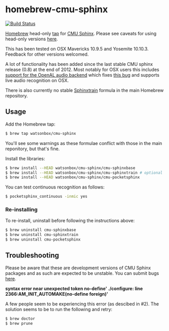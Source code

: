 # homebrew-cmu-sphinx

[![Build Status](http://img.shields.io/travis/watsonbox/homebrew-cmu-sphinx.svg?style=flat)](https://travis-ci.org/watsonbox/homebrew-cmu-sphinx)

[Homebrew](http://brew.sh/) head-only [tap](https://github.com/Homebrew/homebrew/wiki/brew-tap) for [CMU Sphinx](http://cmusphinx.sourceforge.net/). Please see caveats for using head-only versions [here](https://github.com/Homebrew/homebrew-headonly#why-is-head-only-bad).

This has been tested on OSX Mavericks 10.9.5 and Yosemite 10.10.3. Feedback for other versions welcomed.

A lot of functionality has been added since the last stable CMU sphinx release (0.8) at the end of 2012. Most notably for OSX users this includes [support for the OpenAL audio backend](https://github.com/cmusphinx/sphinxbase/commit/5cc55c4721273681200e1f754ff0798ac073b950) which fixes [this bug](http://sourceforge.net/p/cmusphinx/bugs/389/) and supports live audio recognition on OSX.

There is also currently no stable [Sphinxtrain](https://github.com/cmusphinx/sphinxtrain) formula in the main Homebrew repository.


## Usage

Add the Homebrew tap:

```bash
$ brew tap watsonbox/cmu-sphinx
```

You'll see some warnings as these formulae conflict with those in the main reponitory, but that's fine.

Install the libraries:

```bash
$ brew install --HEAD watsonbox/cmu-sphinx/cmu-sphinxbase
$ brew install --HEAD watsonbox/cmu-sphinx/cmu-sphinxtrain # optional
$ brew install --HEAD watsonbox/cmu-sphinx/cmu-pocketsphinx
```

You can test continuous recognition as follows:

```bash
$ pocketsphinx_continuous -inmic yes
```

### Re-installing

To re-install, uninstall before following the instructions above:

```bash
$ brew uninstall cmu-sphinxbase
$ brew uninstall cmu-sphinxtrain
$ brew uninstall cmu-pocketsphinx
```


## Troubleshooting

Please be aware that these are development versions of CMU Sphinx packages and as such are expected to be unstable. You can submit bugs [here](https://sourceforge.net/p/cmusphinx/bugs/).

**syntax error near unexpected token no-define' ./configure: line 2366:AM_INIT_AUTOMAKE(no-define foreign)'**

A few people seem to be experiencing this error (as descibed in #2). The solution seems to be to run the following and retry:

```bash
$ brew doctor
$ brew prune
```
